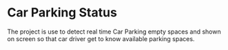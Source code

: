 # Car Parking Status

The project is use to detect real time Car Parking empty spaces and shown on screen so that car driver get to know available parking spaces. 
